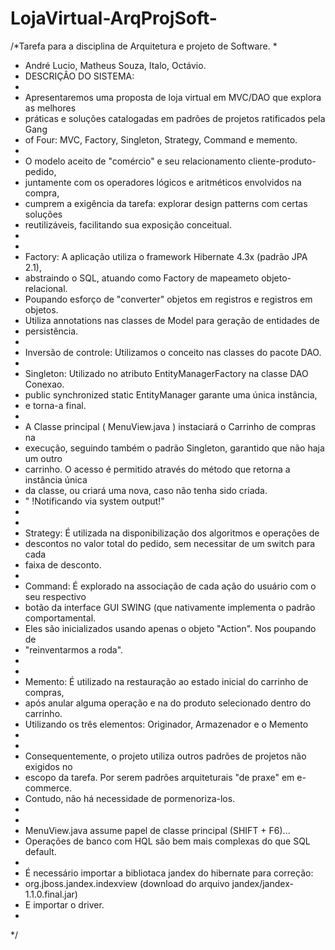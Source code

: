 # LojaVirtual-ArqProjSoft-
/*Tarefa para a disciplina de Arquitetura e projeto de Software.
 *
 * André Lucio, Matheus Souza, Italo, Octávio.
 * DESCRIÇÂO DO SISTEMA:
 *
 * Apresentaremos uma proposta de loja virtual em MVC/DAO que explora as melhores 
 * práticas e soluções catalogadas em padrões de projetos ratificados pela Gang
 * of Four: MVC, Factory, Singleton, Strategy, Command e memento.
 *
 * O modelo aceito de "comércio" e seu relacionamento cliente-produto-pedido,
 * juntamente com os operadores lógicos e aritméticos envolvidos na compra,
 * cumprem a exigência da tarefa: explorar design patterns com certas soluções
 * reutilizáveis, facilitando sua exposição conceitual. 
 *
 *
 * Factory: A aplicação utiliza o framework Hibernate 4.3x (padrão JPA 2.1),
 * abstraindo o SQL, atuando como Factory de mapeameto objeto-relacional.
 * Poupando esforço de "converter" objetos em registros e registros em objetos.
 * Utiliza annotations nas classes de Model para geração de entidades de 
 * persistência.
 *
 * Inversão de controle: Utilizamos o conceito nas classes do pacote DAO. 
 *
 * Singleton: Utilizado no atributo EntityManagerFactory na classe DAO Conexao.
 * public synchronized static EntityManager garante uma única instância,
 * e torna-a final.
 *
 * A Classe principal ( MenuView.java ) instaciará o Carrinho de compras na 
 * execução, seguindo também o padrão Singleton, garantido que não haja um outro
 * carrinho. O acesso é permitido através do método que retorna a instância única
 * da classe, ou criará uma nova, caso não tenha sido criada.
 * " !Notificando via system output!"
 *
 *
 * Strategy: É utilizada na disponibilização dos algoritmos e operações de 
 * descontos no valor total do pedido, sem necessitar de um switch para cada
 * faixa de desconto.
 *
 * Command: É explorado na associação de cada ação do usuário com o seu respectivo 
 * botão da interface GUI SWING (que nativamente implementa o padrão comportamental.
 * Eles são inicializados usando apenas o objeto "Action". Nos poupando de 
 * "reinventarmos a roda".
 * 
 *
 * Memento: É utilizado na restauração ao estado inicial do carrinho de compras,
 * após anular alguma operação e na do produto selecionado dentro do carrinho.
 * Utilizando os três elementos: Originador, Armazenador e o Memento
 * 
 *
 * Consequentemente, o projeto utiliza outros padrões de projetos não exigidos no
 * escopo da tarefa. Por serem padrões arquiteturais "de praxe" em e-commerce.
 * Contudo, não há necessidade de pormenoriza-los.
 * 
 *
 * MenuView.java assume papel de classe principal (SHIFT + F6)...
 * Operações de banco com HQL são bem mais complexas do que SQL default.
 *
 * É necessário importar a bibliotaca jandex do hibernate para correção:
 * org.jboss.jandex.indexview (download do arquivo jandex/jandex-1.1.0.final.jar)
 * E importar o driver.
 *
 */
